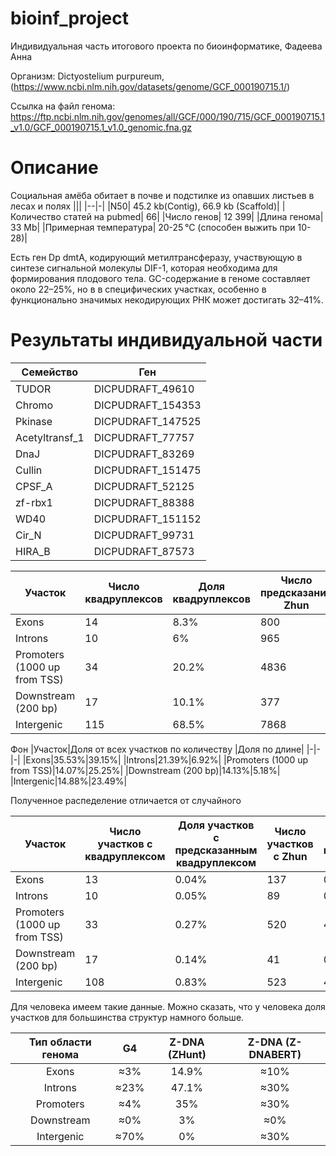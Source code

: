 # bioinf_project
Индивидуальная часть итогового проекта по биоинформатике, Фадеева Анна

Организм: Dictyostelium purpureum, (https://www.ncbi.nlm.nih.gov/datasets/genome/GCF_000190715.1/)


Ссылка на файл генома: https://ftp.ncbi.nlm.nih.gov/genomes/all/GCF/000/190/715/GCF_000190715.1_v1.0/GCF_000190715.1_v1.0_genomic.fna.gz
# Описание 
Социальная амёба  обитает в почве и подстилке из опавших листьев в лесах и полях
|||
|--|-|
|N50| 	45.2 kb(Contig), 	66.9 kb (Scaffold)|
|Количество статей на pubmed| 66|
|Число генов|  	12 399|
|Длина генома| 	33 Mb|
|Примерная температура| 20-25 °C (способен выжить при 10-28)|

Есть ген Dp dmtA, кодирующий метилтрансферазу, участвующую в синтезе сигнальной молекулы DIF-1, которая необходима для формирования плодового тела.
GC-содержание в геноме составляет около 22–25%, но в в специфических участках, особенно в функционально значимых некодирующих РНК может достигать 32–41%.

# Результаты индивидуальной части

|Cемейство|Ген|
|-|-|
|TUDOR|DICPUDRAFT_49610|
|Chromo|DICPUDRAFT_154353|
|Pkinase|DICPUDRAFT_147525|
|Acetyltransf_1|DICPUDRAFT_77757|
|DnaJ|DICPUDRAFT_83269|
|Cullin|DICPUDRAFT_151475|
|CPSF_A|DICPUDRAFT_52125|
|zf-rbx1|DICPUDRAFT_88388|
|WD40|DICPUDRAFT_151152|
|Cir_N|DICPUDRAFT_99731|
|HIRA_B|DICPUDRAFT_87573|


|Участок|Число квадруплексов|Доля квадруплексов|Число предсказаний Zhun|Доля предсказаний Zhun|Число предсказаний ZDNABERT|Доля предсказаний ZDNABERT|
|-|-|-|-|-|-|-|
|Exons|14|8.3%|800|8.4%|3|30%|
|Introns|10|6%|965|10.1%|0|0%|
|Promoters (1000 up from TSS)|34|20.2%|4836|50.8%|0|0%|
|Downstream (200 bp)|17|10.1%|377|4%|1|10%|
|Intergenic|115|68.5%|7868|82.6%|7|70%|

Фон
|Участок|Доля от всех участков по количеству |Доля по длине|
|-|-|-|
|Exons|35.53%|39.15%|
|Introns|21.39%|6.92%|
|Promoters (1000 up from TSS)|14.07%|25.25%|
|Downstream (200 bp)|14.13%|5.18%|
|Intergenic|14.88%|23.49%|

Полученное распеделение отличается от случайного

|Участок|Число участков с  квадруплексом|Доля участков с предсказанным квадруплексом|Число участков с Zhun|Доля участков с предсказанным Zhun|Число участков c ZDNABERT|Доля участков с предсказанным ZDNABERT|
|-|-|-|-|-|-|-|
|Exons|13|0.04%|137|0.44%|3|0.009%|
|Introns|10|0.05%|89|0.47%|0|0%|
|Promoters (1000 up from TSS)|33|0.27%|520|4.22%|0|0%|
|Downstream (200 bp)|17|0.14%|41|0.33%|1|0.008%|
|Intergenic|108|0.83%|523|4.01%|7|0.05%|

Для человека имеем такие данные. Можно сказать, что у человека доля участков для большинства структур намного больше.

|     Тип области генома     | G4 | Z-DNA (ZHunt) | Z-DNA (Z-DNABERT) |
| :------------------------: | :----------: | :-----------: | :---------------: |
|        Exons        |      ≈3%     |     14.9%     |        ≈10%       |
|         Introns       |     ≈23%     |     47.1%     |        ≈30%       |
| Promoters |      ≈4%     |      35%      |        ≈30%       |
| Downstream |      ≈0%     |       3%      |        ≈0%        |
|        Intergenic      |     ≈70%     |       0%      |        ≈30%       |
